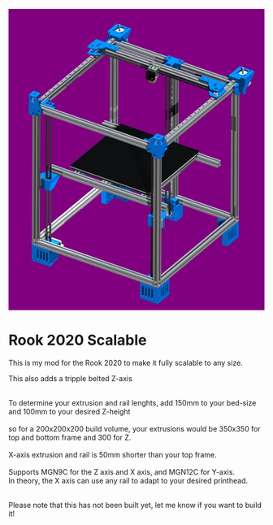 <p><img alt="" src="https://github.com/Kanrog/Rook-2020-Scalable/blob/main/Images/rook2020scalable.jpg?raw=true" /></p>

<h1>Rook 2020 Scalable</h1>

<p>This is my mod for the Rook 2020 to make it fully scalable to any size.<br />
<p>This also adds a tripple belted Z-axis</p>
<br />
To determine your extrusion and rail lenghts, add 150mm to your bed-size and 100mm to your desired Z-height<br />
<br />
so for a 200x200x200 build volume, your extrusions would be 350x350 for top and bottom frame and 300 for Z.<br />
<br />
X-axis extrusion and rail is 50mm shorter than your top frame.<br />
<br />
Supports MGN9C for the Z axis and X axis, and MGN12C for Y-axis.<br />
In theory, the X axis can use any rail to adapt to your desired printhead.</p>

<br />
Please note that this has not been built yet, let me know if you want to build it!</p>
